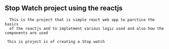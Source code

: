 ## Stop Watch project using the reactjs

      This is the project that is simple react web app to parctice the basics 
      of the reactjs and to impletment various logic used and also how the components are used 

     This is project is of creating a Stop watch  

